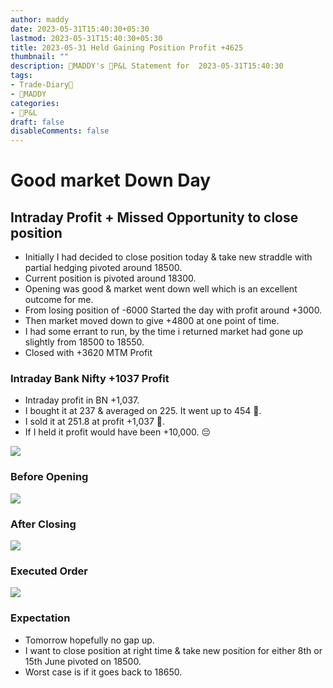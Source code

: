 ```yaml
---
author: maddy
date: 2023-05-31T15:40:30+05:30
lastmod: 2023-05-31T15:40:30+05:30
title: 2023-05-31 Held Gaining Position Profit +4625
thumbnail: ""
description: 🧔MADDY's 💸P&L Statement for  2023-05-31T15:40:30 
tags:
- Trade-Diary📗
- 🧔MADDY
categories: 
- 💸P&L
draft: false
disableComments: false
---
```

# Good market Down Day
## Intraday Profit + Missed Opportunity to close position

- Initially I had decided to close position today & take new straddle with partial hedging pivoted around 18500.
- Current position is pivoted around 18300.
- Opening was good & market went down well which is an excellent outcome for me.
- From losing position of -6000 Started the day with profit around +3000.
- Then market moved down to give +4800 at one point of time.
- I had some errant to run, by the time i returned market had gone up slightly from 18500 to 18550.
- Closed with +3620 MTM Profit

### Intraday Bank Nifty +1037 Profit

- Intraday profit in BN +1,037. 
- I bought it at 237 & averaged on 225. It went up to 454 🤯.
- I sold it at 251.8 at profit +1,037 🙂.
- If I held it profit would have been +10,000. 😔

![](https://i.imgur.com/Lsx97kf.png)

### Before Opening

![](https://i.imgur.com/QD83isy.png)

### After Closing

![](https://i.imgur.com/cu5C2eX.png)

### Executed Order

![](https://i.imgur.com/uazvuwg.png)

### Expectation

- Tomorrow hopefully no gap up.
- I want to close position at right time & take new position for either 8th or 15th June pivoted on 18500.
- Worst case is if it goes back to 18650.